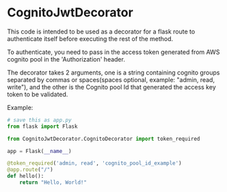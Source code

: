 # CognitoJwtDecorator

This code is intended to be used as a decorator for a flask route to authenticate itself before executing the rest of the method. 

To authenticate, you need to pass in the access token generated from AWS cognito pool in the 'Authorization' header.

The decorator takes 2 arguments, one is a string containing cognito groups separated by commas or spaces(spaces optional, example: "admin, read, write"), and the other is the Cognito pool Id that generated the access key token to be validated. 

Example:

```python
# save this as app.py
from flask import Flask

from CognitoJwtDecorator.CognitoDecorator import token_required

app = Flask(__name__)

@token_required('admin, read', 'cognito_pool_id_example')
@app.route("/")
def hello():
    return "Hello, World!"
```
